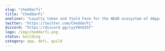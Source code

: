 ```yaml
---
slug: "cheddarfi"
title: "CheddarFi"
oneliner: "Loyalty token and Yield Farm for the NEAR ecosystem of dApps."
twitter: "https://twitter.com/CheddarFi"
discord: "https://discord.gg/cyyYNtA3Sf"
logo: /img/cheddarfi.png
status: building
category: app, defi, guild
---
```

